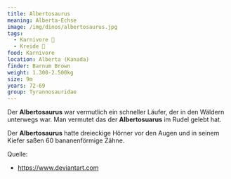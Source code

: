```yaml
---
title: Albertosaurus
meaning: Alberta-Echse
image: /img/dinos/albertosaurus.jpg
tags:
  - Karnivore 🥩
  - Kreide 🦴
food: Karnivore
location: Alberta (Kanada)
finder: Barnum Brown
weight: 1.300-2.500kg
size: 9m
years: 72-69
group: Tyrannosauridae
---
```

Der **Albertosaurus** war vermutlich ein schneller Läufer, der in den Wäldern unterwegs war. Man vermutet das der **Albertosuarus** im Rudel gelebt hat. 

Der **Albertosaurus** hatte dreieckige Hörner vor den Augen und in seinem Kiefer saßen 60 bananenförmige Zähne. 

Quelle:

* <https://www.deviantart.com>